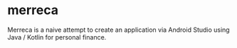 # merreca
Merreca is a naive attempt to create an application via Android Studio using Java / Kotlin for personal finance.
